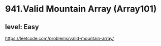 # 941.Valid Mountain Array (Array101)
## level: Easy

https://leetcode.com/problems/valid-mountain-array/
